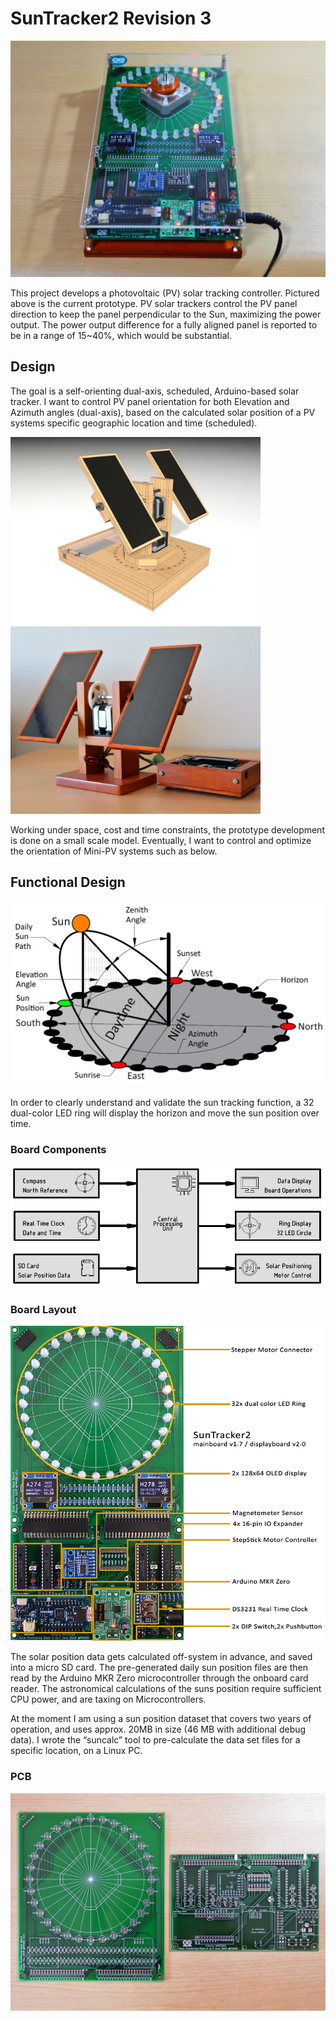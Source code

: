 # SunTracker2 Revision 3

<img src="img/DSC_3030.png">

This project develops a photovoltaic (PV) solar tracking controller.
Pictured above is the current prototype. PV solar trackers control the PV
panel direction to keep the panel perpendicular to the Sun, maximizing the
power output. The power output difference for a fully aligned panel is
reported to be in a range of 15\~40%, which would be substantial.

## Design

The goal is a self-orienting dual-axis, scheduled, Arduino-based solar
tracker. I want to control PV panel orientation for both Elevation and
Azimuth angles (dual-axis), based on the calculated solar position of a PV
systems specific geographic location and time (scheduled).

<img src="img/SunTracker5.png" width="400px"><img src="img/DSC_0226s.jpg" width="400px">


Working under space, cost and time constraints, the prototype development is
done on a small scale model. Eventually, I want to control and optimize the
orientation of Mini-PV systems such as below.

## Functional Design

<img src="img/sun-position-schema.png" width="600px">

In order to clearly understand and validate the sun tracking function, a 32
dual-color LED ring will display the horizon and move the sun position over
time.

### Board Components

<img src="img/suntracker2r3 block diagram.png" width="600px">

### Board Layout

<img src="img/suntracker2-v1.7-overview.png">

The solar position data gets calculated off-system in advance, and saved into a
micro SD card. The pre-generated daily sun position files are then read by the
Arduino MKR Zero microcontroller through the onboard card reader. The
astronomical calculations of the suns position require sufficient CPU power, and
are taxing on Microcontrollers.

At the moment I am using a sun position dataset that covers two years of
operation, and uses approx. 20MB in size (46 MB with additional debug data). I
wrote the “suncalc” tool to pre-calculate the data set files for a specific
location, on a Linux PC.

### PCB

<img src="img/DSC_3001.png">
